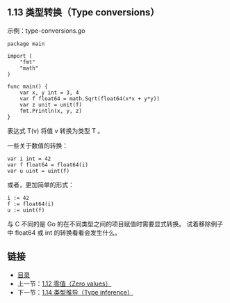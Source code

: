 ## 1.13 类型转换（Type conversions）

示例：type-conversions.go

	package main

	import (
		"fmt"
		"math"
	)

	func main() {
		var x, y int = 3, 4
		var f float64 = math.Sqrt(float64(x*x + y*y))
		var z unit = unit(f)
		fmt.Println(x, y, z)
	}

表达式 T(v) 将值 v 转换为类型 T 。

一些关于数值的转换：

	var i int = 42
	var f float64 = float64(i)
	var u uint = uint(f)
或者，更加简单的形式：

	i := 42
	f := float64(i)
	u := uint(f)
与 C 不同的是 Go 的在不同类型之间的项目赋值时需要显式转换。 试着移除例子中 float64 或 int 的转换看看会发生什么。

## 链接
* [目录](https://github.com/alphaxlvii/go-zh/blob/master/tour/directory.md)
* 上一节：[1.12 零值（Zero values）](https://github.com/alphaxlvii/go-zh/blob/master/tour/01.12.md)
* 下一节：[1.14 类型推导（Type inference）](https://github.com/alphaxlvii/go-zh/blob/master/tour/01.14.md)
